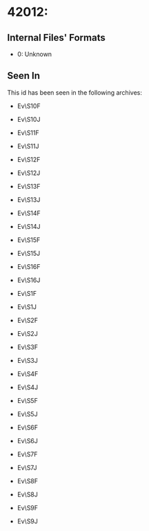 # 42012: 

## Internal Files' Formats
- 0: Unknown

## Seen In

This id has been seen in the following archives:  

- Ev\S10F  

- Ev\S10J  

- Ev\S11F  

- Ev\S11J  

- Ev\S12F  

- Ev\S12J  

- Ev\S13F  

- Ev\S13J  

- Ev\S14F  

- Ev\S14J  

- Ev\S15F  

- Ev\S15J  

- Ev\S16F  

- Ev\S16J  

- Ev\S1F  

- Ev\S1J  

- Ev\S2F  

- Ev\S2J  

- Ev\S3F  

- Ev\S3J  

- Ev\S4F  

- Ev\S4J  

- Ev\S5F  

- Ev\S5J  

- Ev\S6F  

- Ev\S6J  

- Ev\S7F  

- Ev\S7J  

- Ev\S8F  

- Ev\S8J  

- Ev\S9F  

- Ev\S9J  
